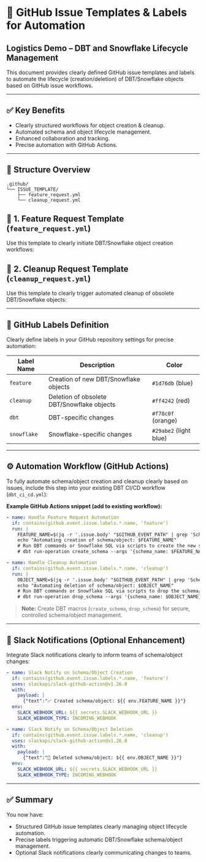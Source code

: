 # 📝 GitHub Issue Templates & Labels for Automation

## Logistics Demo – DBT and Snowflake Lifecycle Management

This document provides clearly defined GitHub issue templates and labels to automate the lifecycle (creation/deletion) of DBT/Snowflake objects based on GitHub issue workflows.

---

## ✅ **Key Benefits**

* Clearly structured workflows for object creation & cleanup.
* Automated schema and object lifecycle management.
* Enhanced collaboration and tracking.
* Precise automation with GitHub Actions.

---

## 📂 **Structure Overview**

```
.github/
└── ISSUE_TEMPLATE/
    ├── feature_request.yml
    └── cleanup_request.yml
```

## 📌 **1. Feature Request Template (`feature_request.yml`)**

Use this template to clearly initiate DBT/Snowflake object creation workflows:

## 📌 **2. Cleanup Request Template (`cleanup_request.yml`)**

Use this template to clearly trigger automated cleanup of obsolete DBT/Snowflake objects:

---

## 🔖 **GitHub Labels Definition**

Clearly define labels in your GitHub repository settings for precise automation:

| Label Name  | Description                                | Color                  |
| ----------- | ------------------------------------------ | ---------------------- |
| `feature`   | Creation of new DBT/Snowflake objects      | `#1d76db` (blue)       |
| `cleanup`   | Deletion of obsolete DBT/Snowflake objects | `#ff4242` (red)        |
| `dbt`       | DBT-specific changes                       | `#f78c0f` (orange)     |
| `snowflake` | Snowflake-specific changes                 | `#29abe2` (light blue) |

---

## ⚙️ **Automation Workflow (GitHub Actions)**

To fully automate schema/object creation and cleanup clearly based on issues, include this step into your existing DBT CI/CD workflow (`dbt_ci_cd.yml`):

**Example GitHub Actions snippet (add to existing workflow):**

```yaml
- name: Handle Feature Request Automation
  if: contains(github.event.issue.labels.*.name, 'feature')
  run: |
    FEATURE_NAME=$(jq -r '.issue.body' "$GITHUB_EVENT_PATH" | grep 'Schema/Object Name' | cut -d':' -f2 | xargs | tr '-' '_')
    echo "Automating creation of schema/object: $FEATURE_NAME"
    # Run DBT commands or Snowflake SQL via scripts to create the new schema/object
    # dbt run-operation create_schema --args '{schema_name: $FEATURE_NAME}'

- name: Handle Cleanup Automation
  if: contains(github.event.issue.labels.*.name, 'cleanup')
  run: |
    OBJECT_NAME=$(jq -r '.issue.body' "$GITHUB_EVENT_PATH" | grep 'Schema/Object Name to Delete' | cut -d':' -f2 | xargs | tr '-' '_')
    echo "Automating deletion of schema/object: $OBJECT_NAME"
    # Run DBT commands or Snowflake SQL via scripts to drop the schema/object
    # dbt run-operation drop_schema --args '{schema_name: $OBJECT_NAME}'
```

> **Note:** Create DBT macros (`create_schema`, `drop_schema`) for secure, controlled schema/object management.

---

## 🚨 **Slack Notifications (Optional Enhancement)**

Integrate Slack notifications clearly to inform teams of schema/object changes:

```yaml
- name: Slack Notify on Schema/Object Creation
  if: contains(github.event.issue.labels.*.name, 'feature')
  uses: slackapi/slack-github-action@v1.26.0
  with:
    payload: |
      {"text":"✅ Created schema/object: ${{ env.FEATURE_NAME }}"}
  env:
    SLACK_WEBHOOK_URL: ${{ secrets.SLACK_WEBHOOK_URL }}
    SLACK_WEBHOOK_TYPE: INCOMING_WEBHOOK

- name: Slack Notify on Schema/Object Deletion
  if: contains(github.event.issue.labels.*.name, 'cleanup')
  uses: slackapi/slack-github-action@v1.26.0
  with:
    payload: |
      {"text":"🧹 Deleted schema/object: ${{ env.OBJECT_NAME }}"}
  env:
    SLACK_WEBHOOK_URL: ${{ secrets.SLACK_WEBHOOK_URL }}
    SLACK_WEBHOOK_TYPE: INCOMING_WEBHOOK
```

---

## ✅ **Summary**

You now have:

* Structured GitHub issue templates clearly managing object lifecycle automation.
* Precise labels triggering automatic DBT/Snowflake schema/object management.
* Optional Slack notifications clearly communicating changes to teams.

